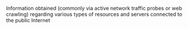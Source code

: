 Information obtained (commonly via active network traffic probes or web crawling) regarding various types of resources and servers connected to the public Internet